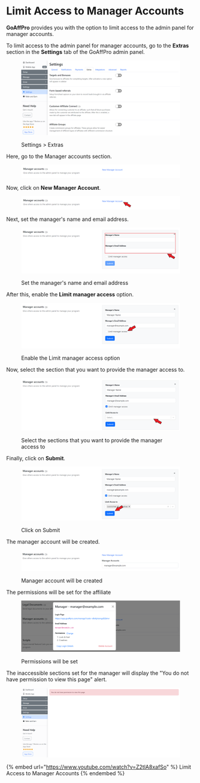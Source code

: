 # Limit Access to Manager Accounts

**GoAffPro** provides you with the option to limit access to the admin panel for manager accounts.

To limit access to the admin panel for manager accounts, go to the **Extras** section in the **Settings** tab of the GoAffPro admin panel.

<figure><img src="../../.gitbook/assets/image (3586).png" alt=""><figcaption><p>Settings > Extras</p></figcaption></figure>

Here, go to the Manager accounts section.

<figure><img src="../../.gitbook/assets/image (317).png" alt=""><figcaption></figcaption></figure>

Now, click on **New Manager Account**.

<figure><img src="../../.gitbook/assets/Screenshot 2023-11-06 153854.png" alt=""><figcaption></figcaption></figure>

Next, set the manager's name and email address.

<figure><img src="../../.gitbook/assets/Screenshot 2023-11-06 153905.png" alt=""><figcaption><p>Set the manager's name and email address</p></figcaption></figure>

After this, enable the **Limit manager access** option.

<figure><img src="../../.gitbook/assets/Screenshot 2023-11-06 204004.png" alt=""><figcaption><p>Enable the Limit manager access option</p></figcaption></figure>

Now, select the section that you want to provide the manager access to.

<figure><img src="../../.gitbook/assets/Screenshot 2023-11-06 20124021.png" alt=""><figcaption><p>Select the sections that you want to provide the manager access to</p></figcaption></figure>

Finally, click on **Submit**.

<figure><img src="../../.gitbook/assets/Screenshot 2023-11-06 203511.png" alt=""><figcaption><p>Click on Submit</p></figcaption></figure>

The manager account will be created.&#x20;

<figure><img src="../../.gitbook/assets/Screenshot 2023-11-06 203540.png" alt=""><figcaption><p>Manager account will be created</p></figcaption></figure>

The permissions will be set for the affiliate

<figure><img src="../../.gitbook/assets/image (309).png" alt=""><figcaption><p>Permissions will be set</p></figcaption></figure>

The inaccessible sections set for the manager will display the "You do not have permission to view this page" alert.

<figure><img src="../../.gitbook/assets/image (310).png" alt=""><figcaption></figcaption></figure>

{% embed url="https://www.youtube.com/watch?v=Z2tlA8xafSo" %}
Limit Access to Manager Accounts
{% endembed %}
